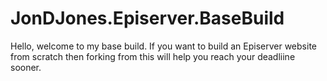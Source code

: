 # JonDJones.Episerver.BaseBuild

Hello, welcome to my base build.  If you want to build an Episerver website from scratch then forking from this will help you reach your deadliine sooner.
